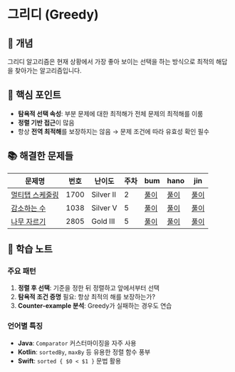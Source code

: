 # 그리디 (Greedy)

## 📖 개념
그리디 알고리즘은 현재 상황에서 가장 좋아 보이는 선택을 하는 방식으로 최적의 해답을 찾아가는 알고리즘입니다.

## 🔑 핵심 포인트
- **탐욕적 선택 속성**: 부분 문제에 대한 최적해가 전체 문제의 최적해를 이룸
- **정렬 기반 접근**이 많음
- 항상 **전역 최적해**를 보장하지는 않음 → 문제 조건에 따라 유효성 확인 필수

## 📚 해결한 문제들

| 문제명 | 번호 | 난이도 | 주차 | bum | hano | jin |
|--------|------|--------|------|-----|------|-----|
| [멀티탭 스케줄링](https://www.acmicpc.net/problem/1700) | 1700 | Silver II | 2 | [풀이](https://github.com/D/1700) | [풀이](https://github.com/D/1700) | [풀이](https://github.com/D/1700) |
| [감소하는 수](https://www.acmicpc.net/problem/1038) | 1038 | Silver V | 5 | [풀이](https://github.com/I/1038) | [풀이](https://github.com/I/1038) | [풀이](https://github.com/I/1038) |
| [나무 자르기](https://www.acmicpc.net/problem/2805) | 2805 | Gold III | 5 | [풀이](https://github.com/J/2805) | [풀이](https://github.com/J/2805) | [풀이](https://github.com/J/2805) |

## 📝 학습 노트
### 주요 패턴
1. **정렬 후 선택**: 기준을 정한 뒤 정렬하고 앞에서부터 선택
2. **탐욕적 조건 증명** 필요: 항상 최적의 해를 보장하는가?
3. **Counter-example 분석**: Greedy가 실패하는 경우도 연습

### 언어별 특징
- **Java**: `Comparator` 커스터마이징을 자주 사용
- **Kotlin**: `sortedBy`, `maxBy` 등 유용한 정렬 함수 풍부
- **Swift**: `sorted { $0 < $1 }` 문법 활용